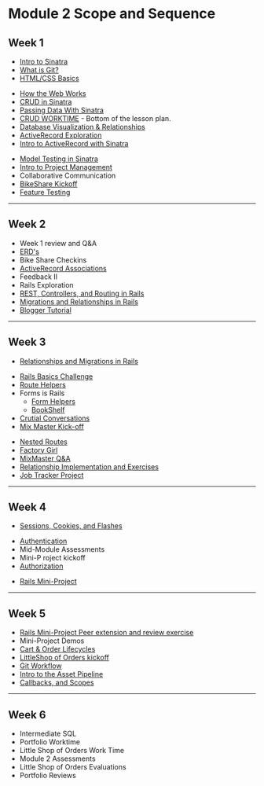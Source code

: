 # Module 2 Scope and Sequence

## Week 1

* [Intro to Sinatra](introduction_to_sinatra)
* [What is Git?](what_is_git)
* [HTML/CSS Basics](http://backend.turing.io/module2/slides/html_css_basics/html_css_basics)
<!-- * [Intro to Bootstrap](lessons/introduction_to_bootstrap_v2) -->
* [How the Web Works](http://backend.turing.io/module2/slides/how_the_web_works/slides)
* [CRUD in Sinatra](crud-intro-sinatra)
* [Passing Data With Sinatra](https://github.com/turingschool/shopping)
* [CRUD WORKTIME](crud-intro-sinatra) - Bottom of the lesson plan.
* [Database Visualization & Relationships](visualising_and_implementing_database_relationships)
* [ActiveRecord Exploration](https://github.com/turingschool/intro-to-ar)
* [Intro to ActiveRecord with Sinatra](intro_to_active_record_in_sinatra)
<!-- * [Professional Development: Flower Exercise](../professional_development/module_two/flower_exercise) -->
* [Model Testing in Sinatra](model_testing_in_sinatra_with_horses)
* [Intro to Project Management](intro_to_project_management)
* Collaborative Communication
* [BikeShare Kickoff](https://github.com/turingschool/bike-share)
* [Feature Testing](feature_testing_in_sinatra_with_horses)

-------

## Week 2

<!-- * [Intermediate Sql]() -->
* Week 1 review and Q&A
* [ERD's](entity-relationship-diagramming)
* Bike Share Checkins
* [ActiveRecord Associations](activerecord_associations)
* Feedback II
* Rails Exploration
* [REST, Controllers, and Routing in Rails](rest_routing_and_controllers_in_rails)
* [Migrations and Relationships in Rails](migrations-databases-relationships)
* [Blogger Tutorial](http://backend.turing.io/module2/projects/blogger)

-------

## Week 3

* [Relationships and Migrations in Rails](lessons/models_databases_relationships)
<!-- * [Revisiting the ActiveRecord Obstacle Course](lessons/active_record_obstacle_course) -->
* [Rails Basics Challenge](lessons/models_databases_relationships_routes_controllers_oh_my)
* [Route Helpers](lessons/route_helpers)
* Forms is Rails
  * [Form Helpers](lessons/form_helpers_rails)
  * [BookShelf](lessons/forms_primer)
* [Crutial Conversations]()
* [Mix Master Kick-off](projects/mix_master/1_getting_started)
<!-- * [Ruby Pairing](https://github.com/turingschool/challenges/blob/master/flatten.markdown) -->
* [Nested Routes](lessons/advanced_routing_rails)
* [Factory Girl](lessons/factory_documentation)
* [MixMaster Q&A](projects/mix_master/1_getting_started)
* [Relationship Implementation and Exercises](https://github.com/turingschool-examples/relationship_practice_exercises)
* [Job Tracker Project](https://github.com/turingschool/job-tracker)

-------

## Week 4

* [Sessions, Cookies, and Flashes](lessons/sessions_cookies_flashes)
<!-- * Mid-Module Assessments Authentication Workshop???? -->
* [Authentication](lessons/authentication)
* Mid-Module Assessments
* Mini-P  roject kickoff
* [Authorization](lessons/authorization-in-rails)
<!-- * [Exploring Apis](lessons/exploring_apis) -->
<!-- * [Advanced Routing in Rails](lessons/advanced_routing_rails) -->
<!-- * [Rails Views Tips & Tricks](lessons/rails_views_tips_and_techniques) -->
* [Rails Mini-Project](projects/mini-project)

-------

## Week 5

* [Rails Mini-Project Peer extension and review exercise](lessons/mini-project-gem-implementation)
* Mini-Project Demos
* [Cart & Order Lifecycles](lessons/cart_implementation)
* [LittleShop of Orders kickoff](projects/little_shop)
* [Git Workflow](lessons/git-groups)
* [Intro to the Asset Pipeline](lessons/intro_to_the_asset_pipeline)
* [Callbacks, and Scopes](lessons/scopes_callbacks_class_methods.markdown)

-------

## Week 6

* Intermediate SQL
* Portfolio Worktime
* Little Shop of Orders Work Time
* Module 2 Assessments
* Little Shop of Orders Evaluations
* Portfolio Reviews

